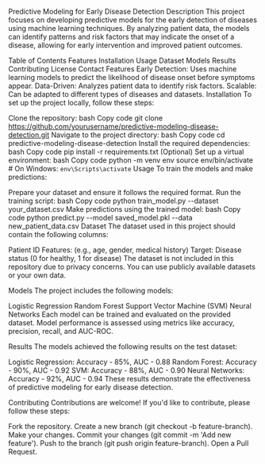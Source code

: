 Predictive Modeling for Early Disease Detection
Description
This project focuses on developing predictive models for the early detection of diseases using machine learning techniques. By analyzing patient data, the models can identify patterns and risk factors that may indicate the onset of a disease, allowing for early intervention and improved patient outcomes.

Table of Contents
Features
Installation
Usage
Dataset
Models
Results
Contributing
License
Contact
Features
Early Detection: Uses machine learning models to predict the likelihood of disease onset before symptoms appear.
Data-Driven: Analyzes patient data to identify risk factors.
Scalable: Can be adapted to different types of diseases and datasets.
Installation
To set up the project locally, follow these steps:

Clone the repository:
bash
Copy code
git clone https://github.com/yourusername/predictive-modeling-disease-detection.git
Navigate to the project directory:
bash
Copy code
cd predictive-modeling-disease-detection
Install the required dependencies:
bash
Copy code
pip install -r requirements.txt
(Optional) Set up a virtual environment:
bash
Copy code
python -m venv env
source env/bin/activate  # On Windows: `env\Scripts\activate`
Usage
To train the models and make predictions:

Prepare your dataset and ensure it follows the required format.
Run the training script:
bash
Copy code
python train_model.py --dataset your_dataset.csv
Make predictions using the trained model:
bash
Copy code
python predict.py --model saved_model.pkl --data new_patient_data.csv
Dataset
The dataset used in this project should contain the following columns:

Patient ID
Features: (e.g., age, gender, medical history)
Target: Disease status (0 for healthy, 1 for disease)
The dataset is not included in this repository due to privacy concerns. You can use publicly available datasets or your own data.

Models
The project includes the following models:

Logistic Regression
Random Forest
Support Vector Machine (SVM)
Neural Networks
Each model can be trained and evaluated on the provided dataset. Model performance is assessed using metrics like accuracy, precision, recall, and AUC-ROC.

Results
The models achieved the following results on the test dataset:

Logistic Regression: Accuracy - 85%, AUC - 0.88
Random Forest: Accuracy - 90%, AUC - 0.92
SVM: Accuracy - 88%, AUC - 0.90
Neural Networks: Accuracy - 92%, AUC - 0.94
These results demonstrate the effectiveness of predictive modeling for early disease detection.

Contributing
Contributions are welcome! If you'd like to contribute, please follow these steps:

Fork the repository.
Create a new branch (git checkout -b feature-branch).
Make your changes.
Commit your changes (git commit -m 'Add new feature').
Push to the branch (git push origin feature-branch).
Open a Pull Request.
